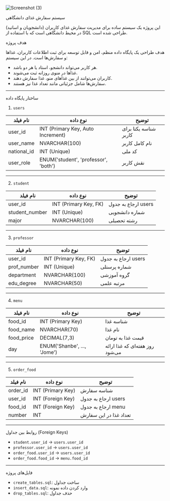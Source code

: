 ![Screenshot (3)](https://github.com/user-attachments/assets/27e0415d-ac55-4908-9b9f-6d0276c0ca40)








سیستم سفارش غذای دانشگاهی

این پروژه یک سیستم ساده برای مدیریت سفارش غذای کاربران (دانشجویان و اساتید) در محیط دانشگاهی است که با استفاده از SQL طراحی شده است.

هدف پروژه

هدف طراحی یک پایگاه داده منظم، امن و قابل توسعه برای ثبت اطلاعات کاربران، غذاها و سفارش‌ها است. در این سیستم:

- هر کاربر می‌تواند دانشجو، استاد یا هر دو باشد.
- غذاها در منوی روزانه ثبت می‌شوند.
- کاربران می‌توانند از بین غذاهای منو، غذا سفارش دهند.
- سفارش‌ها شامل جزئیاتی مانند تعداد غذا نیز هستند.

---
ساختار پایگاه داده

 1. `users`

| نام فیلد     | نوع داده                                     | توضیح                  |
|-------------|-----------------------------------------------|------------------------|
| user_id     | INT (Primary Key, Auto Increment)            | شناسه یکتا برای کاربر |
| user_name   | NVARCHAR(100)                                | نام کامل کاربر        |
| national_id | INT (Unique)                                 | کد ملی                 |
| user_role   | ENUM('student', 'professor', 'both')         | نقش کاربر             |

---

2. `student`

| نام فیلد        | نوع داده                | توضیح                 |
|----------------|-------------------------|------------------------|
| user_id        | INT (Primary Key, FK)   | ارجاع به جدول users   |
| student_number | INT (Unique)            | شماره دانشجویی        |
| major          | NVARCHAR(100)           | رشته تحصیلی           |

---

3. `professor`

| نام فیلد     | نوع داده                | توضیح                 |
|-------------|-------------------------|------------------------|
| user_id     | INT (Primary Key, FK)   | ارجاع به جدول users   |
| prof_number | INT (Unique)            | شماره پرسنلی           |
| department  | NVARCHAR(100)           | گروه آموزشی            |
| edu_degree  | NVARCHAR(50)            | مرتبه علمی             |

---

 4. `menu`

| نام فیلد    | نوع داده                                     | توضیح                    |
|------------|-----------------------------------------------|---------------------------|
| food_id    | INT (Primary Key)                            | شناسه غذا                 |
| food_name  | NVARCHAR(70)                                 | نام غذا                   |
| food_price | DECIMAL(7,3)                                 | قیمت غذا به تومان         |
| day        | ENUM('Shanbe', ..., 'Jome')                  | روز هفته‌ای که غذا ارائه می‌شود |

---

 5. `order_food`

| نام فیلد  | نوع داده              | توضیح                         |
|----------|-----------------------|--------------------------------|
| order_id | INT (Primary Key)     | شناسه سفارش                   |
| user_id  | INT (Foreign Key)     | ارجاع به جدول users           |
| food_id  | INT (Foreign Key)     | ارجاع به جدول menu            |
| number   | INT                   | تعداد غذا در این سفارش        |

---
روابط بین جداول (Foreign Keys)

- `student.user_id` → `users.user_id`
- `professor.user_id` → `users.user_id`
- `order_food.user_id` → `users.user_id`
- `order_food.food_id` → `menu.food_id`

---
فایل‌های پروژه

- `create_tables.sql`: ساخت جداول
- `insert_data.sql`: وارد کردن داده نمونه
- `drop_tables.sql`: حذف جداول
